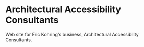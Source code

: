 Architectural Accessibility Consultants
=======================================

Web site for Eric Kohring's business, Architectural Accessibility Consultants.

